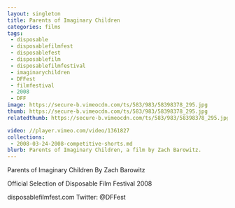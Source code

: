 ```yaml
---
layout: singleton
title: Parents of Imaginary Children
categories: films
tags:
 - disposable
 - disposablefilmfest
 - disposablefest
 - disposablefilm
 - disposablefilmfestival
 - imaginarychildren
 - DFFest
 - filmfestival
 - 2008
 - DFF
image: https://secure-b.vimeocdn.com/ts/583/983/58398378_295.jpg
thumb: https://secure-b.vimeocdn.com/ts/583/983/58398378_295.jpg
relatedthumb: https://secure-b.vimeocdn.com/ts/583/983/58398378_295.jpg

video: //player.vimeo.com/video/1361827
collections:
 - 2008-03-24-2008-competitive-shorts.md
blurb: Parents of Imaginary Children, a film by Zach Barowitz.
---
```


Parents of Imaginary Children
By Zach Barowitz

Official Selection of Disposable Film Festival 2008

disposablefilmfest.com
Twitter: @DFFest
